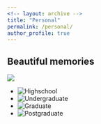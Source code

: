 ```yaml
---
<!-- layout: archive -->
title: "Personal"
permalink: /personal/
author_profile: true
---
```

 
## Beautiful memories

<img src="https://wangjw6.github.io/images/undergraduate.png" />

* ![Highschool](https://upload.wikimedia.org/wikipedia/commons/5/56/Tiger.50.jpg)
* ![Undergraduate](https://wangjw6.github.io/images/undergraduate.png)
* ![Graduate](https://wangjw6.github.io/images/graduate.png)
* ![Postgraduate](https://wangjw6.github.io/images/pg.png)



